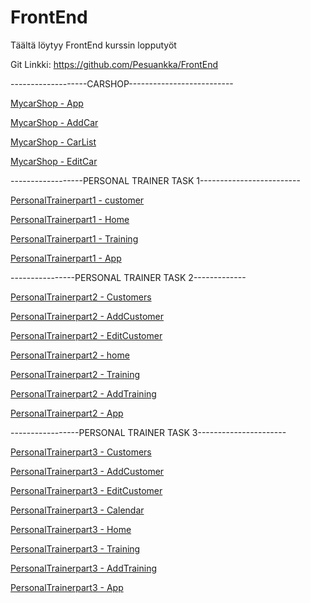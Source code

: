 # FrontEnd
Täältä löytyy FrontEnd kurssin lopputyöt

Git Linkki: https://github.com/Pesuankka/FrontEnd


-------------------CARSHOP--------------------------

[MycarShop - App](/carshop/src/App.js)

[MycarShop - AddCar](/carshop/src/components/AddCar.js)

[MycarShop - CarList](/carshop/src/components/CarList.js)

[MycarShop - EditCar](/carshop/src/components/EditCar.js)

------------------PERSONAL TRAINER TASK 1-------------------------

[PersonalTrainerpart1 - customer](/personaltrainer/src/components/customers.js)

[PersonalTrainerpart1 - Home](/personaltrainer/src/components/home.js)

[PersonalTrainerpart1 - Training](/personaltrainer/src/components/training.js)

[PersonalTrainerpart1 - App](/personaltrainer/src/App.js)

----------------PERSONAL TRAINER TASK 2-------------

[PersonalTrainerpart2 - Customers](/personaltrainerPart2/src/components/Customers.js)

[PersonalTrainerpart2 - AddCustomer](/personaltrainerPart2/src/components/AddCustomer.js)

[PersonalTrainerpart2 - EditCustomer](/personaltrainerPart2/src/components/EditCustomer.js)

[PersonalTrainerpart2 - home](/personaltrainerPart2/src/components/Home.js)

[PersonalTrainerpart2 - Training](/personaltrainerPart2/src/components/Training.js)

[PersonalTrainerpart2 - AddTraining](/personaltrainerPart2/src/components/AddTraining.js)

[PersonalTrainerpart2 - App](/personaltrainerPart2/src/App.js)

-----------------PERSONAL TRAINER TASK 3----------------------

[PersonalTrainerpart3 - Customers](/personaltrainerPart2/src/components/Customers.js)

[PersonalTrainerpart3 - AddCustomer](/personaltrainerPart2/src/components/AddCustomer.js)

[PersonalTrainerpart3 - EditCustomer](/personaltrainerPart2/src/components/EditCustomer.js)

[PersonalTrainerpart3 - Calendar](/personaltrainerPart2/src/components/Calendar.js)

[PersonalTrainerpart3 - Home](/personaltrainerPart2/src/components/Home.js)

[PersonalTrainerpart3 - Training](/personaltrainerPart2/src/components/Training.js)

[PersonalTrainerpart3 - AddTraining](/personaltrainerPart2/src/components/AddTraining.js)

[PersonalTrainerpart3 - App](/personaltrainerPart2/src/App.js)


